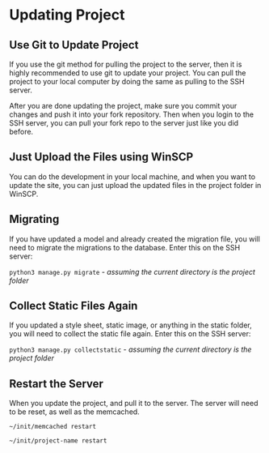 # Updating Project

## Use Git to Update Project

If you use the git method for pulling the project to the server, then it is highly recommended to use git to update your project. You can pull the project to your local computer by doing the same as pulling to the SSH server.

After you are done updating the project, make sure you commit your changes and push it into your fork repository. Then when you login to the SSH server, you can pull your fork repo to the server just like you did before.

## Just Upload the Files using WinSCP

You can do the development in your local machine, and when you want to update the site, you can just upload the updated files in the project folder in WinSCP.

## Migrating

If you have updated a model and already created the migration file, you will need to migrate the migrations to the database. Enter this on the SSH server:

`python3 manage.py migrate` - *assuming the current directory is the project folder*

## Collect Static Files Again

If you updated a style sheet, static image, or anything in the static folder, you will need to collect the static file again. Enter this on the SSH server:

`python3 manage.py collectstatic` - *assuming the current directory is the project folder*

## Restart the Server

When you update the project, and pull it to the server. The server will need to be reset, as well as the memcached.

`~/init/memcached restart`

`~/init/project-name restart`
